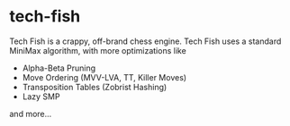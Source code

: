 # tech-fish
Tech Fish is a crappy, off-brand chess engine. 
Tech Fish uses a standard MiniMax algorithm, with more optimizations like 

- Alpha-Beta Pruning
- Move Ordering (MVV-LVA, TT, Killer Moves)
- Transposition Tables (Zobrist Hashing)
- Lazy SMP

and more...
